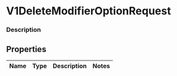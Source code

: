 
# V1DeleteModifierOptionRequest

### Description



## Properties
Name | Type | Description | Notes
------------ | ------------- | ------------- | -------------



